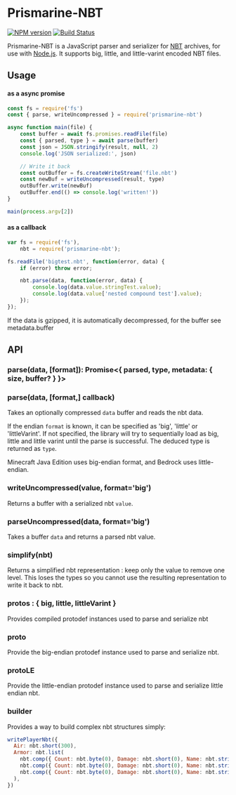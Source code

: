 # Prismarine-NBT
[![NPM version](https://img.shields.io/npm/v/prismarine-nbt.svg)](http://npmjs.com/package/prismarine-nbt)
[![Build Status](https://github.com/PrismarineJS/prismarine-nbt/workflows/CI/badge.svg)](https://github.com/PrismarineJS/prismarine-nbt/actions?query=workflow%3A%22CI%22)

Prismarine-NBT is a JavaScript parser and serializer for [NBT](http://wiki.vg/NBT) archives, for use with [Node.js](http://nodejs.org/). It supports big, little, and little-varint encoded NBT files.


## Usage

#### as a async promise

```js
const fs = require('fs')
const { parse, writeUncompressed } = require('prismarine-nbt')

async function main(file) {
    const buffer = await fs.promises.readFile(file)
    const { parsed, type } = await parse(buffer)
    const json = JSON.stringify(result, null, 2)
    console.log('JSON serialized:', json)

    // Write it back 
    const outBuffer = fs.createWriteStream('file.nbt')
    const newBuf = writeUncompressed(result, type)
    outBuffer.write(newBuf)
    outBuffer.end(() => console.log('written!'))
}

main(process.argv[2])
```

#### as a callback

```js
var fs = require('fs'),
    nbt = require('prismarine-nbt');

fs.readFile('bigtest.nbt', function(error, data) {
    if (error) throw error;

    nbt.parse(data, function(error, data) {
        console.log(data.value.stringTest.value);
        console.log(data.value['nested compound test'].value);
    });
});
```

If the data is gzipped, it is automatically decompressed, for the buffer see metadata.buffer

## API

### parse(data, [format]): Promise<{ parsed, type, metadata: { size, buffer? } }>
### parse(data, [format,] callback)

Takes an optionally compressed `data` buffer and reads the nbt data.

If the endian `format` is known, it can be specified as 'big', 'little' or 'littleVarint'. If not specified, the library will
try to sequentially load as big, little and little varint until the parse is successful. The deduced type is returned as `type`.

Minecraft Java Edition uses big-endian format, and Bedrock uses little-endian.

### writeUncompressed(value, format='big')

Returns a buffer with a serialized nbt `value`. 

### parseUncompressed(data, format='big')

Takes a buffer `data` and returns a parsed nbt value.


### simplify(nbt)

Returns a simplified nbt representation : keep only the value to remove one level.
This loses the types so you cannot use the resulting representation to write it back to nbt.

### protos : { big, little, littleVarint }

Provides compiled protodef instances used to parse and serialize nbt

### proto

Provide the big-endian protodef instance used to parse and serialize nbt.

### protoLE

Provide the little-endian protodef instance used to parse and serialize little endian nbt.

### builder

Provides a way to build complex nbt structures simply:

```js
writePlayerNbt({
  Air: nbt.short(300),
  Armor: nbt.list(
    nbt.comp({ Count: nbt.byte(0), Damage: nbt.short(0), Name: nbt.string("") }),
    nbt.comp({ Count: nbt.byte(0), Damage: nbt.short(0), Name: nbt.string("") }),
    nbt.comp({ Count: nbt.byte(0), Damage: nbt.short(0), Name: nbt.string("") }),
  ),
})
```